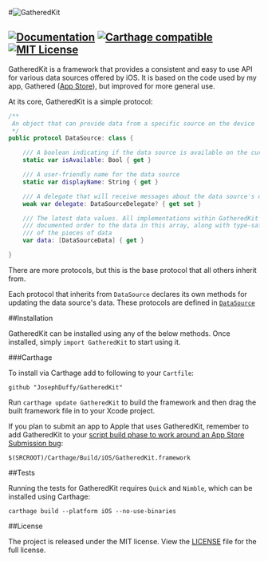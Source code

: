 #![GatheredKit](https://josephduffy.github.io/GatheredKit/img/banner.png)

[![Documentation](https://josephduffy.github.io/GatheredKit/badge.svg)](https://josephduffy.github.io/GatheredKit/) [![Carthage compatible](https://img.shields.io/badge/Carthage-compatible-4BC51D.svg?style=flat)](https://github.com/Carthage/Carthage) [![MIT License](https://img.shields.io/badge/License-MIT-4BC51D.svg?style=flat)](https://github.com/josephduffy/GatheredKit/blob/master/LICENSE)
--

GatheredKit is a framework that provides a consistent and easy to use API for various data sources offered by iOS. It is based on the code used by my app, Gathered ([App Store](https://itunes.apple.com/us/app/apple-store/id929726748?mt=8)), but improved for more general use.

At its core, GatheredKit is a simple protocol:

```swift
/**
 An object that can provide data from a specific source on the device
 */
public protocol DataSource: class {

    /// A boolean indicating if the data source is available on the current device
    static var isAvailable: Bool { get }

    /// A user-friendly name for the data source
    static var displayName: String { get }

    /// A delegate that will receive messages about the data source's data
    weak var delegate: DataSourceDelegate? { get set }

    /// The latest data values. All implementations within GatheredKit have a consistent and
    /// documented order to the data in this array, along with type-safe properties for each
    /// of the pieces of data
    var data: [DataSourceData] { get }

}
```

There are more protocols, but this is the base protocol that all others inherit from.

Each protocol that inherits from `DataSource` declares its own methods for updating the data source's data. These protocols are defined in [`DataSource`](https://josephduffy.github.io/GatheredKit/Protocols/DataSource.html)

##Installation

GatheredKit can be installed using any of the below methods. Once installed, simply `import GatheredKit` to start using it.

###Carthage

To install via Carthage add to following to your `Cartfile`:

```
github "JosephDuffy/GatheredKit"
```

Run `carthage update GatheredKit` to build the framework and then drag the built framework file in to your Xcode project.

If you plan to submit an app to Apple that uses GatheredKit, remember to add GatheredKit to your [script build phase to work around an App Store Submission bug](https://github.com/Carthage/Carthage#if-youre-building-for-ios-tvos-or-watchos):

```
$(SRCROOT)/Carthage/Build/iOS/GatheredKit.framework
```

##Tests

Running the tests for GatheredKit requires `Quick` and `Nimble`, which can be installed using Carthage:

`carthage build --platform iOS --no-use-binaries`

##License

The project is released under the MIT license. View the [LICENSE](https://github.com/josephduffy/GatheredKit/blob/master/LICENSE) file for the full license.